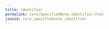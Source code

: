 ```yaml
---
title: identifier
permalink: core/SpecifiedNote.identifier.html
jsonid: core_specifiednote_identifier
---
```

